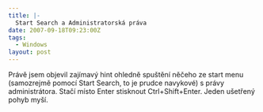 ```yaml
---
title: |-
  Start Search a Administratorská práva
date: 2007-09-18T09:23:00Z
tags:
  - Windows
layout: post
---
```

Právě jsem objevil zajímavý hint ohledně spuštění něčeho ze start menu (samozrejmě pomocí Start Search, to je prudce navykové) s právy administrátora. Stačí místo Enter stisknout Ctrl+Shift+Enter. Jeden ušetřený pohyb myší.